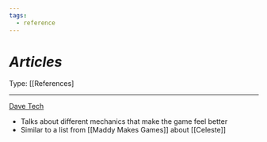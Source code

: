 ```yaml
---
tags:
  - reference
---
```

# _Articles_

Type: [[References]

----

[Dave Tech](http://www.davetech.co.uk/gamedevplatformer)
* Talks about different mechanics that make the game feel better
* Similar to a list from [[Maddy Makes Games]] about [[Celeste]]